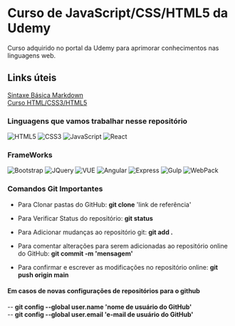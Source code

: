 # Curso de JavaScript/CSS/HTML5 da Udemy
Curso adquirido no portal da Udemy para aprimorar conhecimentos nas linguagens web.

## Links úteis
[Sintaxe Básica Markdown](https://www.markdownguide.org/basic-syntax/)<br>
[Curso HTML/CSS3/HTML5](https://www.udemy.com/course/curso-web/)

### Linguagens que vamos trabalhar nesse repositório
![HTML5](https://img.shields.io/badge/HTML5-black?style=for-the-badge&logo=html5) 
![CSS3](https://img.shields.io/badge/CSS3-black?style=for-the-badge&logo=css3) 
![JavaScript](https://img.shields.io/badge/JavaScript-black?style=for-the-badge&logo=javascript) 
![React](https://img.shields.io/badge/React-black?style=for-the-badge&logo=react) 

### FrameWorks
![Bootstrap](https://img.shields.io/badge/Bootstrap-black?style=for-the-badge&logo=bootstrap) 
![JQuery](https://img.shields.io/badge/JQuery-black?style=for-the-badge&logo=jquery) 
![VUE](https://img.shields.io/badge/VUE-black?style=for-the-badge&logo=vuedotjs) 
![Angular](https://img.shields.io/badge/Angular-black?style=for-the-badge&logo=angular) 
![Express](https://img.shields.io/badge/Express-black?style=for-the-badge&logo=express) 
![Gulp](https://img.shields.io/badge/Gulp-black?style=for-the-badge&logo=gulp) 
![WebPack](https://img.shields.io/badge/WebPack-black?style=for-the-badge&logo=webpack)

### Comandos Git Importantes

* Para Clonar pastas do GitHub:
 <strong>git clone</strong> 'link de referência'

* Para Verificar Status do repositório:
 <strong>git status</strong>

* Para Adicionar mudanças ao repositório git:
 <strong>git add .</strong>

* Para comentar alterações para serem adicionadas ao repositório online do GitHub:
 <strong>git commit -m 'mensagem'</strong>

* Para confirmar e escrever as modificações no repositório online:
 <strong>git push origin main</strong>

#### Em casos de novas configurações de repositórios para o github
-- <strong>git config --global user.name 'nome de usuário do GitHub'</strong><br>
-- <strong>git config --global user.email 'e-mail de usuário do GitHub'</strong>
